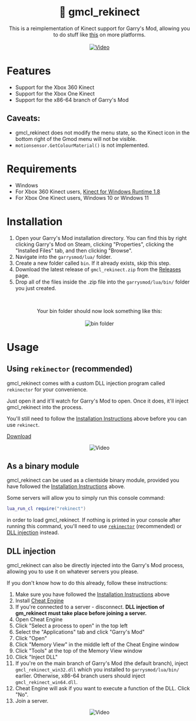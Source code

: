 <h1 align="center">🦵 gmcl_rekinect</h1>
<p align="center">
	This is a reimplementation of Kinect support for Garry's Mod, allowing you to do stuff like <a href="https://youtu.be/PFkju1-0lZI" target="_blank">this</a> on more platforms.
	<br/><br/>
	<a href="https://youtu.be/PFkju1-0lZI" target="_blank"><img alt="Video" src="https://github.com/WilliamVenner/gmcl_rekinect/assets/14863743/3e22dca7-d8ed-472c-ab64-50faea6a135d"/></a>
</p>

# Features

* Support for the Xbox 360 Kinect
* Support for the Xbox One Kinect
* Support for the x86-64 branch of Garry's Mod

## Caveats:

* gmcl_rekinect does not modify the menu state, so the Kinect icon in the bottom right of the Gmod menu will not be visible.
* `motionsensor.GetColourMaterial()` is not implemented.

# Requirements

* Windows
* For Xbox 360 Kinect users, [Kinect for Windows Runtime 1.8](https://www.microsoft.com/en-us/download/details.aspx?id=40277)
* For Xbox One Kinect users, Windows 10 or Windows 11

# Installation

1. Open your Garry's Mod installation directory. You can find this by right clicking Garry's Mod on Steam, clicking "Properties", clicking the "Installed Files" tab, and then clicking "Browse".
2. Navigate into the `garrysmod/lua/` folder.
3. Create a new folder called `bin`. If it already exists, skip this step.
4. Download the latest release of `gmcl_rekinect.zip` from the [Releases](https://github.com/WilliamVenner/gmcl_rekinect/releases) page.
5. Drop all of the files inside the .zip file into the `garrysmod/lua/bin/` folder you just created.

<br/>

<p align="center">
	Your bin folder should now look something like this:
	<br/><br/>
	<img alt="bin folder" src="https://github.com/WilliamVenner/gmcl_rekinect/assets/14863743/463665d7-ec79-4ec2-9867-6179e9afcb50">
</p>

# Usage

## Using `rekinector` (recommended)

gmcl_rekinect comes with a custom DLL injection program called `rekinector` for your convenience.

Just open it and it'll watch for Garry's Mod to open. Once it does, it'll inject gmcl_rekinect into the process.

You'll still need to follow the [Installation Instructions](#installation) above before you can use `rekinect`.

[Download](https://github.com/WilliamVenner/gmcl_rekinect/releases)

<p align="center"><img alt="Video" src="https://github.com/WilliamVenner/gmcl_rekinect/assets/14863743/6b09933a-ab0c-4dd4-a341-8628dc72e94c"></p>

## As a binary module

gmcl_rekinect can be used as a clientside binary module, provided you have followed the [Installation Instructions](#installation) above.

Some servers will allow you to simply run this console command:

```lua
lua_run_cl require("rekinect")
```

in order to load gmcl_rekinect. If nothing is printed in your console after running this command, you'll need to use [`rekinector`](#using-rekinector-recommended) (recommended) or [DLL injection](#dll-injection) instead.

## DLL injection

gmcl_rekinect can also be directly injected into the Garry's Mod process, allowing you to use it on whatever servers you please.

If you don't know how to do this already, follow these instructions:

1. Make sure you have followed the [Installation Instructions](#installation) above
2. Install <a href="https://www.cheatengine.org/downloads.php" target="_blank">Cheat Engine</a>
3. If you're connected to a server - disconnect. **DLL injection of gm_rekinect must take place before joining a server.**
4. Open Cheat Engine
5. Click "Select a process to open" in the top left
6. Select the "Applications" tab and click "Garry's Mod"
7. Click "Open"
8. Click "Memory View" in the middle left of the Cheat Engine window
9. Click "Tools" at the top of the Memory View window
10. Click "Inject DLL"
11. If you're on the main branch of Garry's Mod (the default branch), inject `gmcl_rekinect_win32.dll` which you installed to `garrysmod/lua/bin/` earlier. Otherwise, x86-64 branch users should inject `gmcl_rekinect_win64.dll`.
12. Cheat Engine will ask if you want to execute a function of the DLL. Click "No".
13. Join a server.

<p align="center"><img alt="Video" src="https://github.com/WilliamVenner/gmcl_rekinect/assets/14863743/49cdfd37-fc22-46ad-98c8-fab8d871b7a6"/></p>
